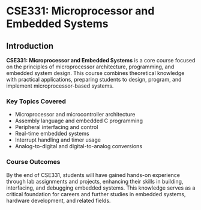 # CSE331: Microprocessor and Embedded Systems

## Introduction

**CSE331: Microprocessor and Embedded Systems** is a core course focused on the principles of microprocessor architecture, programming, and embedded system design. This course combines theoretical knowledge with practical applications, preparing students to design, program, and implement microprocessor-based systems.

### Key Topics Covered
- Microprocessor and microcontroller architecture
- Assembly language and embedded C programming
- Peripheral interfacing and control
- Real-time embedded systems
- Interrupt handling and timer usage
- Analog-to-digital and digital-to-analog conversions

### Course Outcomes
By the end of CSE331, students will have gained hands-on experience through lab assignments and projects, enhancing their skills in building, interfacing, and debugging embedded systems. This knowledge serves as a critical foundation for careers and further studies in embedded systems, hardware development, and related fields.
